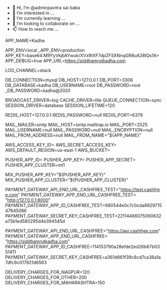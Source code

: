- 👋 Hi, I’m @adminpavitra sai baba
- 👀 I’m interested in ...
- 🌱 I’m currently learning ...
- 💞️ I’m looking to collaborate on ...
- 📫 How to reach me ...

<!---
adminpavitra/adminpavitra is a ✨ special ✨ repository because its `README.md` (this file) appears on your GitHub profile.
You can click the Preview link to take a look at your changes.
--->APP_NAME=Kadha
APP_ENV=local
_APP_ENV=production
APP_KEY=base64:M9YyVkjbAYwuk/XVx9tXF7dpZFSXNnqGR8uA28IQs1A=
APP_DEBUG=true
APP_URL=https://siddhamrutkadha.com

LOG_CHANNEL=stack

DB_CONNECTION=mysql
DB_HOST=127.0.0.1
DB_PORT=3306
DB_DATABASE=kadha
DB_USERNAME=root
DB_PASSWORD=root
_DB_PASSWORD=kadha@2020

BROADCAST_DRIVER=log
CACHE_DRIVER=file
QUEUE_CONNECTION=sync
SESSION_DRIVER=database
SESSION_LIFETIME=120

REDIS_HOST=127.0.0.1
REDIS_PASSWORD=null
REDIS_PORT=6379

MAIL_MAILER=smtp
MAIL_HOST=smtp.mailtrap.io
MAIL_PORT=2525
MAIL_USERNAME=null
MAIL_PASSWORD=null
MAIL_ENCRYPTION=null
MAIL_FROM_ADDRESS=null
MAIL_FROM_NAME="${APP_NAME}"

AWS_ACCESS_KEY_ID=
AWS_SECRET_ACCESS_KEY=
AWS_DEFAULT_REGION=us-east-1
AWS_BUCKET=

PUSHER_APP_ID=
PUSHER_APP_KEY=
PUSHER_APP_SECRET=
PUSHER_APP_CLUSTER=mt1

MIX_PUSHER_APP_KEY="${PUSHER_APP_KEY}"
MIX_PUSHER_APP_CLUSTER="${PUSHER_APP_CLUSTER}"

PAYMENT_GATEWAY_API_END_URL_CASHFREE_TEST="https://test.cashfree.com"
PAYMENT_GATEWAY_APP_END_URL_CASHFREE_TEST= "http://127.0.0.1:8000"
PAYMENT_GATEWAY_APP_ID_CASHFREE_TEST=680544e0c7c0cda882971547645086
PAYMENT_GATEWAY_SECRET_KEY_CASHFREE_TEST=22114466075060632a75b1ed580295d4e394545d

PAYMENT_GATEWAY_API_END_URL_CASHFREE="https://api.cashfree.com"
PAYMENT_GATEWAY_APP_END_URL_CASHFREE= "https://siddhamrutkadha.com"
PAYMENT_GATEWAY_APP_ID_CASHFREE=114153790a28efde2ed26b67b0351411
PAYMENT_GATEWAY_SECRET_KEY_CASHFREE=a361d661f39c8cd7ca36a1a7dfc9c017921d6563

DELIVERY_CHARGES_FOR_NAGPUR=120
DELIVERY_CHARGES_FOR_OTHER=200
DELIVERY_CHARGES_FOR_MAHARASHTRA=150
